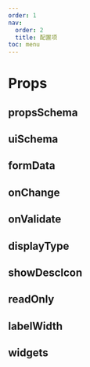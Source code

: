 ```yaml
---
order: 1
nav:
  order: 2
  title: 配置项
toc: menu
---
```


# Props

## propsSchema

## uiSchema

## formData

## onChange

## onValidate

## displayType

## showDescIcon

## readOnly

## labelWidth

## widgets
